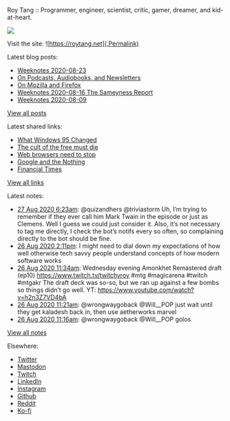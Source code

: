Roy Tang :: Programmer, engineer, scientist, critic, gamer, dreamer, and kid-at-heart.

![](https://roytang.net/img/profile.jpg)

Visit the site: ![https://roytang.net](.Permalink)

Latest blog posts:
    

- [Weeknotes 2020-08-23](https://roytang.net/2020/08/weeknotes-2020-08-23/)
- [On Podcasts, Audiobooks, and Newsletters](https://roytang.net/2020/08/on-podcasts-audiobooks-and-newsletters/)
- [On Mozilla and Firefox](https://roytang.net/2020/08/on-mozilla-and-firefox/)
- [Weeknotes 2020-08-16 The Sameyness Report](https://roytang.net/2020/08/weeknotes-2020-08-16-the-sameyness-report/)
- [Weeknotes 2020-08-09](https://roytang.net/2020/08/weeknotes-08-09/)

[View all posts](https://roytang.net/blog)

Latest shared links:
    

- [What Windows 95 Changed](https://roytang.net/2020/08/what-windows-95-changed/)
- [The cult of the free must die](https://roytang.net/2020/08/the-cult-of-the-free-must-die/)
- [Web browsers need to stop](https://roytang.net/2020/08/web-browsers-need-to-stop/)
- [Google and the Nothing](https://roytang.net/2020/08/google-and-the-nothing/)
- [Financial Times](https://roytang.net/2020/08/financial-times/)

[View all links](https://roytang.net/links)

Latest notes:
    

- [27 Aug 2020 6:23am](https://roytang.net/2020/08/1298868809017614337/): @quizandhers @triviastorm Uh, I&rsquo;m trying to remember if they ever call him Mark Twain in the episode or just as Clemens. Well I guess we could just consider it. Also, it&rsquo;s not necessary to tag me directly, I check the bot&rsquo;s notifs every so often, so complaining directly to the bot should be fine.
- [26 Aug 2020 2:11pm](https://roytang.net/2020/08/1298624089637052416/): I might need to dial down my expectations of how well otherwise tech savvy people understand concepts of how modern software works
- [26 Aug 2020 11:34am](https://roytang.net/2020/08/1298584635434307584/): Wednesday evening Amonkhet Remastered draft (ep10) https://www.twitch.tv/twitchyroy #mtg #magicarena #twitch #mtgakr
The draft deck was so-so, but we ran up against a few bombs so things didn&rsquo;t go well. YT: https://www.youtube.com/watch?v=h2n3Z7VD4bA
- [26 Aug 2020 11:21am](https://roytang.net/2020/08/1298581386396176388/): @wrongwaygoback @Will__POP just wait until they get kaladesh back in, then use aetherworks marvel
- [26 Aug 2020 11:16am](https://roytang.net/2020/08/1298579987646177282/): @wrongwaygoback @Will__POP golos

[View all notes](https://roytang.net/notes)

Elsewhere:

- [Twitter](https://twitter.com/roytang)
- [Mastodon](https://mastodon.technology/@roytang)
- [Twitch](https://twitch.tv/twitchyroy)
- [LinkedIn](https://www.linkedin.com/in/roytang)
- [Instagram](https://instagram.com/roytang0400)
- [Github](https://github.com/roytang)
- [Reddit](https://reddit.com/u/hungryroy)
- [Ko-fi](https://ko-fi.com/roytang)